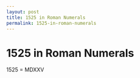 ```yaml
---
layout: post
title: 1525 in Roman Numerals
permalink: 1525-in-roman-numerals
---
```


# 1525 in Roman Numerals

1525 = MDXXV
